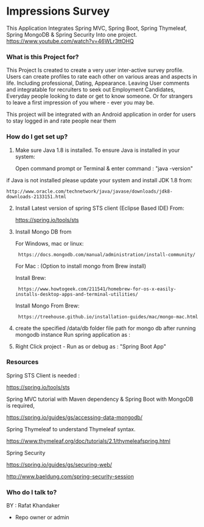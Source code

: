 # Impressions Survey #

This Application Integrates Spring MVC, Spring Boot, Spring Thymeleaf, Spring MongoDB & Spring Security
Into one project. https://www.youtube.com/watch?v=46WLr3ttOHQ

### What is this Project for? ###

This Project Is created to create a very user inter-active survey profile. Users can create profiles to rate each other
on various areas and aspects in life. Including professional, Dating, Appearance. Leaving User comments and integratable
for recruiters to seek out Employment Candidates, Everyday people looking to date or get to know someone. 
Or for strangers to leave a first impression of you where - ever you may be.

This project will be integrated with an Android application in order for users to stay logged in and rate people near them


### How do I get set up? ###

1) Make sure Java 1.8 is installed.  To ensure Java is installed in your system:

	Open command prompt or Terminal & enter command :  "java -version"

if Java is not installed please update your system and install JDK 1.8 from:

	http://www.oracle.com/technetwork/java/javase/downloads/jdk8-downloads-2133151.html

2) Install Latest version of spring STS client (Eclipse Based IDE) From:

	https://spring.io/tools/sts

3) Install Mongo DB from 

	For Windows, mac or linux:
	
		https://docs.mongodb.com/manual/administration/install-community/

	For Mac : (Option to install mongo from Brew install)
	
	Install Brew:  
	
		https://www.howtogeek.com/211541/homebrew-for-os-x-easily-installs-desktop-apps-and-terminal-utilities/

	Install Mongo From Brew: 
	
		https://treehouse.github.io/installation-guides/mac/mongo-mac.html


4) create the specified /data/db  folder file path for mongo db after running mongodb instance
   Run spring application as :  

5) Right Click project - Run as or debug as : "Spring Boot App"


### Resources ###
Spring STS Client is needed : 

https://spring.io/tools/sts 


Spring MVC tutorial with Maven dependency & Spring Boot with MongoDB is required,

https://spring.io/guides/gs/accessing-data-mongodb/


Spring Thymeleaf to understand Thymeleaf syntax.

https://www.thymeleaf.org/doc/tutorials/2.1/thymeleafspring.html

Spring Security 

https://spring.io/guides/gs/securing-web/

http://www.baeldung.com/spring-security-session


### Who do I talk to? ###

 BY : Rafat Khandaker
* Repo owner or admin


